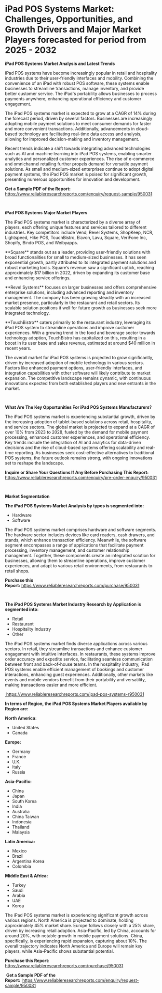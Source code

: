 <p><h1>iPad POS Systems Market: Challenges, Opportunities, and Growth Drivers and Major Market Players forecasted for period from 2025 - 2032</h1></p><p><strong>iPad POS Systems Market Analysis and Latest Trends</strong></p>
<p><p>iPad POS systems have become increasingly popular in retail and hospitality industries due to their user-friendly interfaces and mobility. Combining the convenience of an iPad with robust POS software, these systems enable businesses to streamline transactions, manage inventory, and provide better customer service. The iPad's portability allows businesses to process payments anywhere, enhancing operational efficiency and customer engagement.</p><p>The iPad POS systems market is expected to grow at a CAGR of 14% during the forecast period, driven by several factors. Businesses are increasingly adopting mobile payment solutions to meet consumer demands for faster and more convenient transactions. Additionally, advancements in cloud-based technology are facilitating real-time data access and analysis, allowing for improved decision-making and inventory management.</p><p>Recent trends indicate a shift towards integrating advanced technologies such as AI and machine learning into iPad POS systems, enabling smarter analytics and personalized customer experiences. The rise of e-commerce and omnichannel retailing further propels demand for versatile payment solutions. As small and medium-sized enterprises continue to adopt digital payment systems, the iPad POS market is poised for significant growth, presenting numerous opportunities for innovation and development.</p></p>
<p><strong>Get a Sample PDF of the Report:&nbsp;</strong> <a href="https://www.reliableresearchreports.com/enquiry/request-sample/950031?utm_campaign=2098&utm_medium=2&utm_source=Github&utm_content=ia&utm_term=18042025&utm_id=ipad-pos-systems">https://www.reliableresearchreports.com/enquiry/request-sample/950031</a></p>
<p>&nbsp;</p>
<p><strong>iPad POS Systems Major Market Players</strong></p>
<p><p>The iPad POS systems market is characterized by a diverse array of players, each offering unique features and services tailored to different industries. Key competitors include Vend, Revel Systems, ShopKeep, NCR, Lightspeed, Hike POS, TouchBistro, Elavon, Lavu, Square, VeriFone Inc, Shopify, Bindo POS, and Weibyapps.</p><p>**Square** stands out as a leader, providing user-friendly solutions with broad functionalities for small to medium-sized businesses. It has seen exponential growth, partly attributed to its integrated payment solutions and robust marketing tools. Square’s revenue saw a significant uptick, reaching approximately $17 billion in 2022, driven by expanding its customer base and enhancing service offerings.</p><p>**Revel Systems** focuses on larger businesses and offers comprehensive enterprise solutions, including advanced reporting and inventory management. The company has been growing steadily with an increased market presence, particularly in the restaurant and retail sectors. Its scalable solution positions it well for future growth as businesses seek more integrated technology.</p><p>**TouchBistro** caters primarily to the restaurant industry, leveraging its iPad POS system to streamline operations and improve customer experiences. With a growing trend in the food and beverage sector towards technology adoption, TouchBistro has capitalized on this, resulting in a boost in its user base and sales revenue, estimated at around $40 million in recent years.</p><p>The overall market for iPad POS systems is projected to grow significantly, driven by increased adoption of mobile technology in various sectors. Factors like enhanced payment options, user-friendly interfaces, and integration capabilities with other software will likely contribute to market expansion. The competitive landscape remains dynamic, with continuous innovations expected from both established players and new entrants in the market.</p></p>
<p>&nbsp;</p>
<p><strong>What Are The Key Opportunities For iPad POS Systems Manufacturers?</strong></p>
<p><p>The iPad POS systems market is experiencing substantial growth, driven by the increasing adoption of tablet-based solutions across retail, hospitality, and service sectors. The global market is projected to expand at a CAGR of over 10% from 2023 to 2028, fueled by the demand for mobile payment processing, enhanced customer experiences, and operational efficiency. Key trends include the integration of AI and analytics for data-driven decisions and the rise of cloud-based systems offering scalability and real-time reporting. As businesses seek cost-effective alternatives to traditional POS systems, the future outlook remains strong, with ongoing innovations set to reshape the landscape.</p></p>
<p><strong>Inquire or Share Your Questions If Any Before Purchasing This Report:</strong> <a href="https://www.reliableresearchreports.com/enquiry/pre-order-enquiry/950031?utm_campaign=2098&utm_medium=2&utm_source=Github&utm_content=ia&utm_term=18042025&utm_id=ipad-pos-systems">https://www.reliableresearchreports.com/enquiry/pre-order-enquiry/950031</a></p>
<p>&nbsp;</p>
<p><strong>Market Segmentation</strong></p>
<p><strong>The iPad POS Systems Market Analysis by types is segmented into:</strong></p>
<p><ul><li>Hardware</li><li>Software</li></ul></p>
<p><p>The iPad POS systems market comprises hardware and software segments. The hardware sector includes devices like card readers, cash drawers, and stands, which enhance transaction efficiency. Meanwhile, the software segment encompasses a range of applications that facilitate payment processing, inventory management, and customer relationship management. Together, these components create an integrated solution for businesses, allowing them to streamline operations, improve customer experiences, and adapt to various retail environments, from restaurants to retail shops.</p></p>
<p><strong>Purchase this Report:&nbsp;</strong><a href="https://www.reliableresearchreports.com/purchase/950031?utm_campaign=2098&utm_medium=2&utm_source=Github&utm_content=ia&utm_term=18042025&utm_id=ipad-pos-systems">https://www.reliableresearchreports.com/purchase/950031</a></p>
<p>&nbsp;</p>
<p><strong>The iPad POS Systems Market Industry Research by Application is segmented into:</strong></p>
<p><ul><li>Retail</li><li>Restaurant</li><li>Hospitality Industry</li><li>Other</li></ul></p>
<p><p>The iPad POS systems market finds diverse applications across various sectors. In retail, they streamline transactions and enhance customer engagement with intuitive interfaces. In restaurants, these systems improve order accuracy and expedite service, facilitating seamless communication between front and back-of-house teams. In the hospitality industry, iPad POS systems enable efficient management of bookings and customer interactions, enhancing guest experiences. Additionally, other markets like events and mobile vendors benefit from their portability and versatility, making transactions easier and more efficient.</p></p>
<p><a href="https://www.reliableresearchreports.com/ipad-pos-systems-r950031?utm_campaign=2098&utm_medium=2&utm_source=Github&utm_content=ia&utm_term=18042025&utm_id=ipad-pos-systems">&nbsp;https://www.reliableresearchreports.com/ipad-pos-systems-r950031</a></p>
<p><strong>In terms of Region, the iPad POS Systems Market Players available by Region are:</strong></p>
<p>
    <p> <strong> North America: </strong>
        <ul>
            <li>United States</li>
            <li>Canada</li>
        </ul>
        </p> 
    <p> <strong> Europe: </strong>
        <ul>
            <li>Germany</li>
            <li>France</li>
            <li>U.K.</li>
            <li>Italy</li>
            <li>Russia</li>
        </ul>
        </p> 
    <p> <strong> Asia-Pacific: </strong>
        <ul>
            <li>China</li>
            <li>Japan</li>
            <li>South Korea</li>
            <li>India</li>
            <li>Australia</li>
            <li>China Taiwan</li>
            <li>Indonesia</li>
            <li>Thailand</li>
            <li>Malaysia</li>
        </ul>
        </p> 
    <p> <strong> Latin America: </strong>
        <ul>
            <li>Mexico</li>
            <li>Brazil</li>
            <li>Argentina Korea</li>
            <li>Colombia</li>
        </ul>
        </p> 
    <p> <strong> Middle East & Africa: </strong>
        <ul>
            <li>Turkey</li>
            <li>Saudi</li>
            <li>Arabia</li>
            <li>UAE</li>
            <li>Korea</li>
        </ul>
    </p>
    </p>
<p><p>The iPad POS systems market is experiencing significant growth across various regions. North America is projected to dominate, holding approximately 45% market share. Europe follows closely with a 25% share, driven by increasing retail adoption. Asia-Pacific, led by China, accounts for around 20%, with notable growth in mobile payment solutions. China, specifically, is experiencing rapid expansion, capturing about 10%. The overall trajectory indicates North America and Europe will remain key players, while Asia-Pacific shows substantial potential.</p></p>
<p><strong>Purchase this Report: </strong><a href="https://www.reliableresearchreports.com/purchase/950031?utm_campaign=2098&utm_medium=2&utm_source=Github&utm_content=ia&utm_term=18042025&utm_id=ipad-pos-systems">https://www.reliableresearchreports.com/purchase/950031</a></p>
<p>&nbsp;<strong>Get a Sample PDF of the Report:&nbsp;&nbsp;</strong><a href="https://www.reliableresearchreports.com/enquiry/request-sample/950031?utm_campaign=2098&utm_medium=2&utm_source=Github&utm_content=ia&utm_term=18042025&utm_id=ipad-pos-systems">https://www.reliableresearchreports.com/enquiry/request-sample/950031</a></p>
<p><strong></strong></p>
<p><p></p><p></p><p></p></p>
